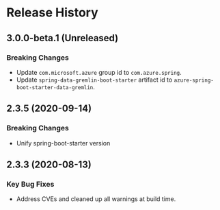 # Release History

## 3.0.0-beta.1 (Unreleased)
### Breaking Changes
- Update `com.microsoft.azure` group id to `com.azure.spring`.
- Update `spring-data-gremlin-boot-starter` artifact id to `azure-spring-boot-starter-data-gremlin`.

## 2.3.5 (2020-09-14)
### Breaking Changes
- Unify spring-boot-starter version

## 2.3.3 (2020-08-13)
### Key Bug Fixes 
- Address CVEs and cleaned up all warnings at build time. 
